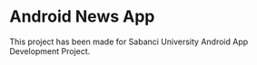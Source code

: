 # Android News App
 
This project has been made for Sabanci University Android App Development Project.
